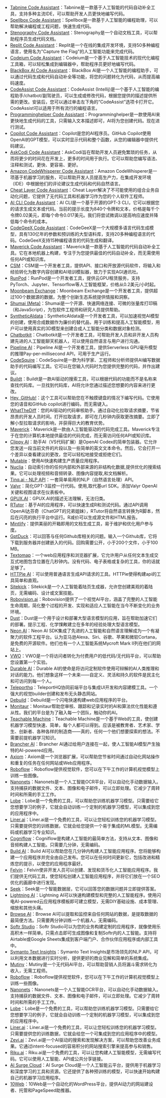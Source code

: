 - [Tabnine Code Assistant](https://www.tabnine.com)：Tabnine是一款基于人工智能的代码自动补全工具，支持多种主流IDE，可以帮助开发人员更快地编写代码。
- [Spellbox Code Assistant](https://spellbox.app/)：Spellbox是一款基于人工智能的编程助理，可以帮助解决编程或工程问题，快速生成代码。
- [Stenography Code Assistant](https://stenography.dev/)：Stenography是一个自动文档工具，可以帮助程序员生成代码文档。
- [Replit Code Assistant](https://replit.com)：Replit是一个在线的集成开发环境，支持50多种编程语言，使用名为"Capture the Flag"的人工智能功能来完成代码。
- [Codeium Code Assistant](https://www.codeium.com/)：Codeium是一个基于人工智能技术的现代化编程工具箱，可以轻松集成到编辑器中，帮助程序员更好地编写代码。
- [BlackBox AI Code Assistant](https://www.useblackbox.io/)：BlackBox AI是一个人工智能的编程助手，可以通过代码生成和代码自动补全等功能，将您的问题转化为代码，从而提高编码速度。
- [CodeAssist Code Assistant](https://plugins.jetbrains.com/plugin/20085-codeassist)：CodeAssist (Intellij)是一个基于人工智能的编程助手/chatbot/副驾驶员，可以生成或修改代码，根据您提供的描述提供所需的更改。安装后，您可以通过单击左下角的“CodeAssist”选项卡打开它。CodeAssist可以适用于所有流行的编程语言。
- [Programminghelper Code Assistant](https://www.programming-helper.com/)：Programminghelper是一款使用AI来更快地生成代码的工具，只需输入文本描述即可，AI将为您创建代码。现在进行测试。
- [Copilot Code Assistant](https://github.com/features/copilot)：Copilot是您的AI程序员。GitHub Copilot使用OpenAI的GPT模型，可以实时显示代码和整个函数，从您的编辑器中提供代码建议。
- [AskCodi Code Assistant](https://www.askcodi.com)：AskCodi旨在帮助开发人员避免繁琐的任务，从而将更少的时间花在开发上，更多的时间用于执行。它可以帮助您编写语法、注释和测试，更快、更容易、更好。
- [Amazon CodeWhisperer Code Assistant](https://aws.amazon.com/codewhisperer/)：Amazon CodeWhisperer是一项基于机器学习的服务，可以帮助开发人员提高生产力，在集成开发环境（IDE）中根据他们的评论建议生成代码和代码自然语言。
- [Cheat Layer Code Assistant](https://cheatlayer.com/)：Cheat Layer解决了不可能使用的组合业务自动化问题，它提供了无代码工具和机器学习作为您的个人软件工程师。
- [AI CLI Code Assistant](https://github.com/abhagsain)：AI CLI是一个基于开源的GPT-3 CLI，它可以根据您的请求生成文本或代码。当前的提示长度为840个令牌和文本，价格是每千个令牌0.02美元，即每个命令0.017美元。我们将尝试微调以提高响应速度并降低每个命令的成本。
- [CodeGeeX Code Assistant](https://huggingface.co/spaces/THUDM/CodeGeeX)：CodeGeeX是一个大规模多语言代码生成模型，具有130亿年的参数和预训练的大型语料库，支持20多种编程语言的代码。CodeGeeX支持15种编程语言的代码生成和翻译。
- [Maverick Code Assistant](https://marketplace.visualstudio.com/items?itemName=YurtsAI.maverick&)：Maverick是一款基于人工智能的代码自动补全工具。它在本地机器上构建，专注于为您提供最佳的代码自动补全，而无需使用任何API或知识库。
- [CSM](https://csm.ai/)：CSM是一个开发者工具，提供API、接口和开放源代码软件，将输入和经验转化为数字内容创建和AI培训模拟器，致力于实现AGI通讯社。
- [RunPod](https://runpod.io/)：RunPod是一个开发者工具，提供云GPU租赁服务，支持PyTorch、Jupyter、Tensorflow等人工智能框架，价格从0.2美元/小时起。
- [Moonbeam Exchange](https://moonbeam.ai/)：Moonbeam Exchange是一个开发者工具，提供超过100个数据源的数据，为整个创新生态系统提供情报和洞察。
- [Shumai (Meta)](https://github.com/)：Shumai是一个开源、快速网络连接、可微的张量库打印稿（和JavaScript），为包软件工程师和研究人员提供帮助。
- [SyntheticAIdata](https://syntheticaidata.com/)：SyntheticAIdata是一个开发者工具，可以加速视觉AI模型的创建，使用合成数据作为廉价的替代品，用于训练和提高人工智能模型，用户可以使用真实的3D模型来创建合成人工智能分类和数据对象检测。
- [Chatbotkit](https://chatbotkit.com/)：Chatbotkit是一个开发者工具，可帮助开发人员和非开发人员构建先进的人工智能聊天机器人，可以使用自然语言与用户进行沟通。
- [Pipeline AI](https://pipeline.ai/)：Pipeline AI是一个开发者工具，提供Serverless GPU毫升模型的推理Pay-per-millisecond API，可用于生产运行。
- [CodeSquire](https://codesquire.ai)：CodeSquire是一款为科学家、工程师和分析师提供AI编写数据助手的代码编写工具。它可以在您输入代码时为您提供完整的代码，并作出建议。
- [Buildt](https://www.buildt.ai)：Buildt是一款AI驱动的搜索工具，可以根据代码的功能而不是名称来查找代码库。一旦找到代码库，AI将允许您通过描述您想要的内容来进行更改。
- [Hey, GitHub!](https://githubnext.com/projects/hey-github)：这个工具可以帮助您在不触摸键盘的情况下编写代码。它使用您的语音和GitHub copilot进行编码，而无需键入。
- [WhatTheDiff](https://whatthediff.ai)：您的AI驱动的代码审核助手。通过自动化拉取请求摘要，节省昂贵的开发人员时间。打开拉取请求，即可在几秒钟内获取更改摘要。立即了解小型拉取请求的影响，并获得巨大的教育优势。
- [Maverick](https://www.trymaverick.com)：Maverick是一款由人工智能驱动的代码完成工具。Maverick专注于在您的计算机本地提供最佳的代码完成，而无需访问任何API或知识库。
- [Clippy AI](https://marketplace.visualstudio.com/items?itemName=clippy-ai)：助手AI（VS代码扩展）是OpenAI Codex的简单包装器。它允许您发送一段当前文件的片段以及一些简单的英文文本命令。然后，它会打开一个差异以查看建议的更改，您可以轻松地接受或拒绝它们。
- [Mutable](https://mutable.ai)：使用AI快速构建生产质量应用程序。
- [Nuclia](https://nuclia.com)：自动索引你的任何内部和外部来源的非结构化数据,提供优化的搜索结果。它可以处理视频和音频转录、图像内容提取,和文档解析。
- [Tinq.ai - NLP API](https://tinq.ai)：一套简单易用的NLP（自然语言处理）API。
- [Valyr](https://valyr.vercel.app)：简化GPT-3监控一行代码。使用,取代基url SDK。添加Valyr OpenAI关键和视图请求在仪表板中。
- [GPUX.AI](https://gpux.ai)：GPUX.AI的描述无法理解，无法归类。
- [RTutor](https://tutor.ai)：基于AI的应用程序，可以快速生成R和测试代码。通过API调用OpenAI达芬奇（ChatGPT的兄弟姐妹），RTutor将自然语言转换为R脚本，然后在闪亮的执行平台中运行。R减价可以生成源文件和HTML报告。
- [Mintlify](https://mintlify.com)：提供美丽的开箱即用的文档生成工具，易于维护和优化用户参与度。
- [GptDuck](https://gptduck.com)：可以回答与任何Github库相关的问题。输入一个Github库，它将下载到服务器并创建嵌入的代码。回购需要公开，小于200个文件，小于100 MB。
- [Textomap](https://textomap.com)：一个web应用程序和浏览器扩展，它允许用户从任何文本生成交互式地图包含位置在几秒钟内。没有代码、电子表格或复杂的工具，你的话就足够了。
- [HTTPie AI](https://httpie.io)：可以使用普通语言生成API请求的工具。HTTPie使得构建api的工具简单和直观。
- [Sitekick](https://sitekick.ai)：Sitekick是一个人工智能着陆页生成器，允许您创建美观的着陆页，无需编码、设计或文案技能。
- [Robovision.ai](https://robovision.ai)：Robovision提供了一个视觉AI平台，涵盖了完整的人工智能生命周期，简化整个过程的开发、实现和适应人工智能在当今不断变化的业务环境。
- [Dust](https://dust.tt)：Dust是一个用于设计和部署大型语言模型的应用，旨在帮助加速它们的部署。提示工程、化学馃敟建立在多年的经验处理大型语言模型。
- [Neon AI](https://neon.ai)：Neon AI SDK集成了先进的人工智能和自然语言理解成为一个有凝聚力的软件工程平台。认为亚马逊Alexa、Siri、谷歌、苹果和微软Cortana，是免费的开源软件。他们也有一个人工智能系统Mycroft Mark II列在他们的网站上。
- [VWO](https://vwo.com)：VWO是一个将访问者转化为付费用户的低代码/无代码平台，可以帮助您设置第一个实验。
- [Durable AI](https://durable.ai)：Durable AI的使命是将访问定制软件使用可辩解的AI人类推理和对话的能力。他们想象这样一个未来——自定义、灵活和持久的软件是民主化和可访问到每一个人。
- [Teleporthq](https://teleporthq.io)：TeleportHQ协同前端平台与集成UI开发和内容建模工具。一个强大的视觉builder创建和发布无头静态网站。
- [Debuild](https://debuild.app)：Debuild是一个闪电快速构建web应用程序的平台。
- [Monitaur](https://monitaur.ai)：Monitaur帮助您审核、跟踪和记录实时的AI和算法优化性能和遵从性。我们的平台是为了融入每一个团队，触动你的AI。
- [Teachable Machine](https://teachablemachine.withgoogle.com)：Teachable Machine是一个基于Web的工具，使创建机器学习模型快速、简单，每个人都可以得到。应该是被教育者、艺术家、学生、创新者、各种各样的制造商——真的，任何一个他们想要探索的想法。不需要前提机器学习知识。
- [Brancher AI](https://brancher.ai)：Brancher AI通过给用户连接在一起，使人工智能AI模型产生独特的AI-powered应用。
- [Axiom](https://axiom.ai)：Axiom是一个浏览器扩展，可以帮助您节省时间通过自动化网站操作和重复的任务在任何网站或Web应用程序。
- [Roboflow](https://roboflow.com)：Roboflow提供视觉软件，您可以在下午工作的计算机视觉模型上训练一些图像。
- [Nanonets](https://nanonets.com)：Nanonets是一个人工智能OCR平台，可以自动化手动数据输入。支持捕获的数据文件、文本、图像和电子邮件，可以立即处理。它减少了周转时间和所需的手工工作。
- [Lobe](https://lobe.ai)：Lobe是一个免费的工具，可以帮助您训练机器学习模型。只需要给它您想要学习的例子，它就会自动训练一个定制的机器学习模型，可以集成到您的应用程序中。
- [Liner.ai](https://liner.ai)：Liner.ai是一个免费的工具，可以让您轻松训练您的机器学习模型。只需要提供您的训练数据，它就会给您提供一个易于集成的ML模型。无需编码或机器学习专业知识。
- [Cogniflow](https://cogniflow.ai)：Cogniflow是构建人工智能的最简单方法，支持从文本、图像和音频构建人工智能。只需要几分钟，无需编码。
- [Build AI](https://buildai.space)：Build AI可以帮助您在几分钟内构建人工智能应用程序。您将能够构建一个应用程序并完全由自己发布。您可以在任何时间更新它，包括改进和精炼您的提示，以使您的应用程序最好。
- [Felvin](https://felvin.com)：Felvin使非开发人员可以创建、发现和货币化人工智能应用程序。我们提供无代码工具，使您轻松创建人工智能应用程序，并将它们放在一个SEO优化的画廊中进行发现。
- [Seek](https://seek.ai)：Seek是一个智能数据层，它可以回答您的数据问题并立即提供答案。
- [Lightning AI](https://lightning.ai)：Lightning AI可以快速构建模型和完整的人工智能程序。使用闪电AI-powered云应用程序模板即可建立模型，无需DIY基础设施、成本管理、缩放和其他头痛。
- [Browse AI](https://browse.ai)：Browse AI可以提取和监控来自任何网站的数据，是提取数据的最简便方法。只需要两分钟训练一个机器人，无需编码。
- [Softr Studio](https://softr.io)：Softr Studio可以为您的业务构建定制的应用程序，就像使用乐高积木一样简单。只需点击即可生成图像和复制Softr内的人工智能。支持将Airtable或Google Sheets集成到客户端门户、合作伙伴应用程序或内部工具中。
- [Symanto Text Insights](https://symanto.com)：Symanto Text Insights是市场领先的NLP API，可以利用文本数据进行实时分析，提供更好的商业见解和简单的系统集成。
- [Mutiny](https://mutinyhq.com)：Mutiny是一个无代码AI平台，可以帮助营销人员将漏斗需求转化为收入，无需工程师。
- [Roboflow](https://roboflow.com)：Roboflow提供视觉软件，您可以在下午工作的计算机视觉模型上训练一些图像。
- [Nanonets](https://nanonets.com)：Nanonets是一个人工智能OCR平台，可以自动化手动数据输入。支持捕获的数据文件、文本、图像和电子邮件，可以立即处理。它减少了周转时间和所需的手工工作。
- [Lobe](https://lobe.ai)：Lobe是一个免费的工具，可以帮助您训练机器学习模型。只需要给它您想要学习的例子，它就会自动训练一个定制的机器学习模型，可以集成到您的应用程序中。
- [Liner.ai](https://liner.ai)：Liner.ai是一个免费的工具，可以让您轻松训练您的机器学习模型。只需要提供您的训练数据，它就会给您一个可集成到您的应用程序中的模型。
- [Zevi.ai](https://zevi.ai)：Zevi.ai是一个AI驱动的搜索和发现解决方案，可以帮助您改善业务成果。它通过intent-focused的容易积分的网站搜索引擎来提高参与和销售。
- [Riku.ai](https://riku.ai)：Riku.ai是一个免费的工具，可以让您构建人工智能模型，无需编写代码。它可以使用人工智能、API或公共分享链接。
- [AI Surge Cloud](https://ai-surge.cloud)：AI Surge Cloud是一个人工智能云平台，提供用于机器学习和深度学习的工具和资源。它还提供了各种预训练的模型，可以快速开始构建自己的机器学习应用程序。
- [10Web](https://10web.io)：10Web是一个自动化的WordPress平台，提供AI动力的网站建设者、托管和PageSpeed助推器。